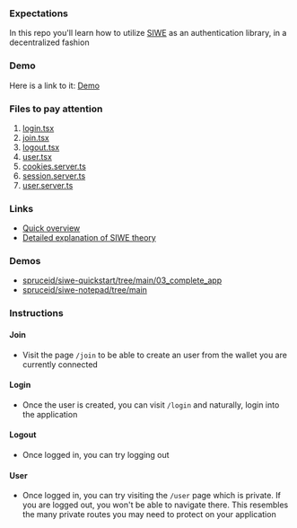 ### Expectations

In this repo you'll learn how to utilize [SIWE](https://docs.login.xyz/general-information/siwe-overview) as an authentication library, in a decentralized fashion

### Demo

Here is a link to it: [Demo](https://remix-siwe-demo.pages.dev/)

### Files to pay attention

1. [login.tsx](/app/routes/login.tsx)
2. [join.tsx](/app/routes/join.tsx)
3. [logout.tsx](/app/routes/logout.tsx)
4. [user.tsx](/app/routes/user.tsx)
5. [cookies.server.ts](/app/utils/cookies.server.ts)
6. [session.server.ts](/app/utils/session.server.ts)
7. [user.server.ts](/app/models/user.server.ts)

### Links

- [Quick overview](https://docs.login.xyz/general-information/siwe-overview)
- [Detailed explanation of SIWE theory](https://docs.login.xyz/general-information/siwe-overview/eip-4361)

### Demos

- [spruceid/siwe-quickstart/tree/main/03_complete_app](https://github.com/spruceid/siwe-quickstart/tree/main/03_complete_app)
- [spruceid/siwe-notepad/tree/main](https://github.com/spruceid/siwe-notepad/tree/main)

### Instructions

#### Join

- Visit the page `/join` to be able to create an user from the wallet you are currently connected

#### Login

- Once the user is created, you can visit `/login` and naturally, login into the application

#### Logout

- Once logged in, you can try logging out

#### User

- Once logged in, you can try visiting the `/user` page which is private. If you are logged out, you won't be able to navigate there. This resembles the many private routes you may need to protect on your application
